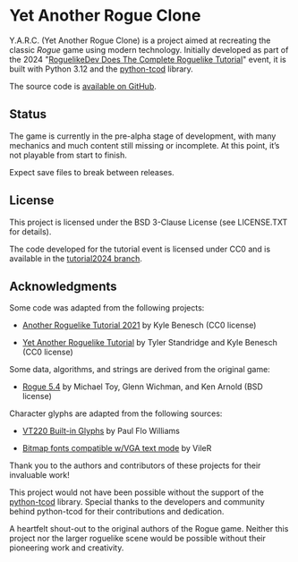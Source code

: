 # Yet Another Rogue Clone

Y.A.R.C. (Yet Another Rogue Clone) is a project aimed at recreating the
classic _Rogue_ game using modern technology.
Initially developed as part of the 2024
"[RoguelikeDev Does The Complete Roguelike Tutorial](https://www.reddit.com/r/roguelikedev/comments/1dt8bqm/roguelikedev_does_the_complete_roguelike_tutorial/)"
event, it is built with Python 3.12 and the
[python-tcod](https://github.com/libtcod/python-tcod) library.

The source code is [available on GitHub](https://github.com/leomartius/yarc).

## Status

The game is currently in the pre-alpha stage of development, with many
mechanics and much content still missing or incomplete. At this point, it’s
not playable from start to finish.

Expect save files to break between releases.

## License

This project is licensed under the BSD 3-Clause License (see LICENSE.TXT for
details).

The code developed for the tutorial event is licensed under CC0 and is
available in the
[tutorial2024 branch](https://github.com/leomartius/yarc/tree/tutorial2024).

## Acknowledgments

Some code was adapted from the following projects:

- [Another Roguelike Tutorial 2021](https://libtcod.github.io/tutorials/python/2021/) by Kyle Benesch (CC0 license)

- [Yet Another Roguelike Tutorial](https://rogueliketutorials.com/tutorials/tcod/v2/) by Tyler Standridge and Kyle Benesch (CC0 license)

Some data, algorithms, and strings are derived from the original game:

- [Rogue 5.4](https://sourceforge.net/projects/rogue/) by Michael Toy, Glenn Wichman, and Ken Arnold (BSD license)

Character glyphs are adapted from the following sources:

- [VT220 Built-in Glyphs](https://vt100.net/dec/vt220/glyphs) by Paul Flo Williams

- [Bitmap fonts compatible w/VGA text mode](https://github.com/viler-int10h/vga-text-mode-fonts) by VileR

Thank you to the authors and contributors of these projects for their
invaluable work!

This project would not have been possible without the support of
the [python-tcod](https://github.com/libtcod/python-tcod) library. Special
thanks to the developers and community behind python-tcod for their
contributions and dedication.

A heartfelt shout-out to the original authors of the Rogue game. Neither this
project nor the larger roguelike scene would be possible without their
pioneering work and creativity.
